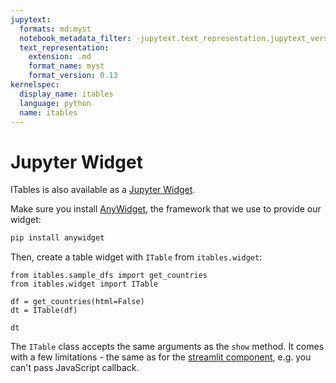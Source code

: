 ```yaml
---
jupytext:
  formats: md:myst
  notebook_metadata_filter: -jupytext.text_representation.jupytext_version
  text_representation:
    extension: .md
    format_name: myst
    format_version: 0.13
kernelspec:
  display_name: itables
  language: python
  name: itables
---
```


# Jupyter Widget

ITables is also available as a [Jupyter Widget](https://ipywidgets.readthedocs.io).

Make sure you install [AnyWidget](https://github.com/manzt/anywidget), the framework that we use to provide our widget:
```bash
pip install anywidget
```

Then, create a table widget with `ITable` from `itables.widget`:

```{code-cell}
from itables.sample_dfs import get_countries
from itables.widget import ITable

df = get_countries(html=False)
dt = ITable(df)
```

```{code-cell}
dt
```

The `ITable` class accepts the same arguments as the `show` method. It comes with a few limitations - the same as for the [streamlit component](streamlit.md#limitations), e.g. you can't pass JavaScript callback.
